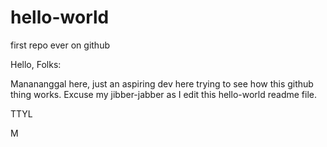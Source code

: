 # hello-world
first repo ever on github

Hello, Folks:

Manananggal here, just an aspiring dev here trying to see how this github thing works. Excuse my jibber-jabber as I edit this hello-world readme file.

TTYL

M
